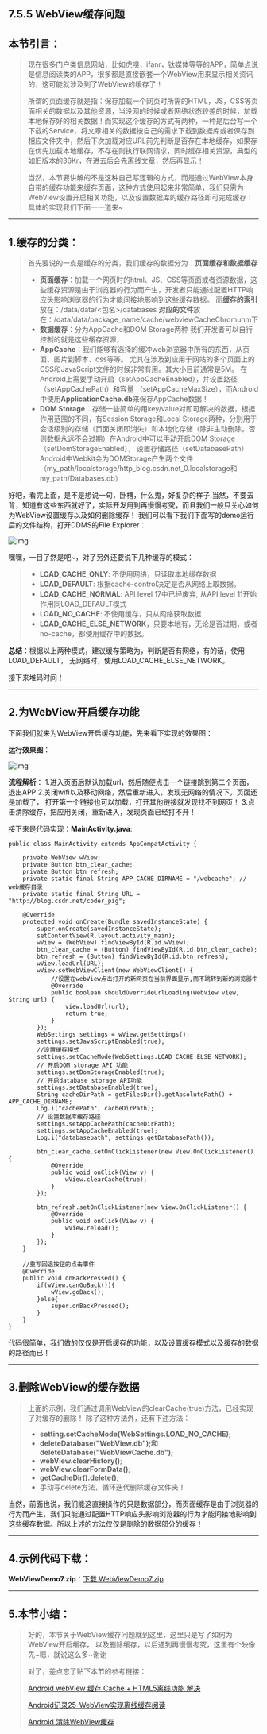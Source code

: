 ## 7.5.5 WebView缓存问题

### 

## 本节引言：

> 现在很多门户类信息网站，比如虎嗅，ifanr，钛媒体等等的APP，简单点说是信息阅读类的APP，很多都是直接嵌套一个WebView用来显示相关资讯的，这可能就涉及到了WebView的缓存了！
>
> 所谓的页面缓存就是指：保存加载一个网页时所需的HTML，JS，CSS等页面相关的数据以及其他资源，当没网的时候或者网络状态较差的时候，加载本地保存好的相关数据！而实现这个缓存的方式有两种，一种是后台写一个下载的Service，将文章相关的数据按自己的需求下载到数据库或者保存到相应文件夹中，然后下次加载对应URL前先判断是否存在本地缓存，如果存在优先加载本地缓存，不存在则执行联网请求，同时缓存相关资源，典型的如旧版本的36Kr，在进去后会先离线文章，然后再显示！
>
> 当然，本节要讲解的不是这种自己写逻辑的方式，而是通过WebView本身自带的缓存功能来缓存页面，这种方式使用起来非常简单，我们只需为WebView设置开启相关功能，以及设置数据库的缓存路径即可完成缓存！具体的实现我们下面一一道来~

------

## 1.缓存的分类：

> 首先要说的一点是缓存的分类，我们缓存的数据分为：**页面缓存和数据缓存**
>
> - **页面缓存**：加载一个网页时的html、JS、CSS等页面或者资源数据，这些缓存资源是由于浏览器的行为而产生，开发者只能通过配置HTTP响应头影响浏览器的行为才能间接地影响到这些缓存数据。 而**缓存的索引**放在：/data/data/<包名>/databases **对应的文件**放在：/data/data/package_name/cache/webviewCacheChromunm下
> - **数据缓存**：分为AppCache和DOM Storage两种 我们开发者可以自行控制的就是这些缓存资源，
> - **AppCache**：我们能够有选择的缓冲web浏览器中所有的东西，从页面、图片到脚本、css等等。 尤其在涉及到应用于网站的多个页面上的CSS和JavaScript文件的时候非常有用。其大小目前通常是5M。 在Android上需要手动开启（setAppCacheEnabled），并设置路径（setAppCachePath）和容量 （setAppCacheMaxSize），而Android中使用**ApplicationCache.db**来保存AppCache数据！
> - **DOM Storage**：存储一些简单的用key/value对即可解决的数据，根据作用范围的不同，有Session Storage和Local Storage两种，分别用于会话级别的存储（页面关闭即消失）和本地化存储（除非主动删除，否则数据永远不会过期）在Android中可以手动开启DOM Storage（setDomStorageEnabled）， 设置存储路径（setDatabasePath）Android中Webkit会为DOMStorage产生两个文件（my_path/localstorage/http_blog.csdn.net_0.localstorage和my_path/Databases.db）

好吧，看完上面，是不是想说一句，卧槽，什么鬼，好复杂的样子.当然，不要去背，知道有这些东西就好了，实际开发用到再慢慢考究，而且我们一般只关心如何为WebView设置缓存以及如何删除缓存！ 我们可以看下我们下面写的demo运行后的文件结构，打开DDMS的File Explorer：

![img](58033564.png)

嘿嘿，一目了然是吧~，对了另外还要说下几种缓存的模式：

> - **LOAD_CACHE_ONLY**: 不使用网络，只读取本地缓存数据
> - **LOAD_DEFAULT**: 根据cache-control决定是否从网络上取数据。
> - **LOAD_CACHE_NORMAL**: API level 17中已经废弃, 从API level 11开始作用同LOAD_DEFAULT模式
> - **LOAD_NO_CACHE**: 不使用缓存，只从网络获取数据.
> - **LOAD_CACHE_ELSE_NETWORK**，只要本地有，无论是否过期，或者no-cache，都使用缓存中的数据。

**总结**：根据以上两种模式，建议缓存策略为，判断是否有网络，有的话，使用LOAD_DEFAULT， 无网络时，使用LOAD_CACHE_ELSE_NETWORK。

接下来堆码时间！

------

## 2.为WebView开启缓存功能

下面我们就来为WebView开启缓存功能，先来看下实现的效果图：

**运行效果图**：

![img](./2.png)

**流程解析**： 1.进入页面后默认加载url，然后随便点击一个链接跳到第二个页面，退出APP 2.关闭wifi以及移动网络，然后重新进入，发现无网络的情况下，页面还是加载了， 打开第一个链接也可以加载，打开其他链接就发现找不到网页！ 3.点击清除缓存，把应用关闭，重新进入，发现页面已经打不开！

接下来是代码实现：**MainActivity.java**:

```
public class MainActivity extends AppCompatActivity {

    private WebView wView;
    private Button btn_clear_cache;
    private Button btn_refresh;
    private static final String APP_CACHE_DIRNAME = "/webcache"; // web缓存目录
    private static final String URL = "http://blog.csdn.net/coder_pig";

    @Override
    protected void onCreate(Bundle savedInstanceState) {
        super.onCreate(savedInstanceState);
        setContentView(R.layout.activity_main);
        wView = (WebView) findViewById(R.id.wView);
        btn_clear_cache = (Button) findViewById(R.id.btn_clear_cache);
        btn_refresh = (Button) findViewById(R.id.btn_refresh);
        wView.loadUrl(URL);
        wView.setWebViewClient(new WebViewClient() {
            //设置在webView点击打开的新网页在当前界面显示,而不跳转到新的浏览器中
            @Override
            public boolean shouldOverrideUrlLoading(WebView view, String url) {
                view.loadUrl(url);
                return true;
            }
        });
        WebSettings settings = wView.getSettings();
        settings.setJavaScriptEnabled(true);
        //设置缓存模式
        settings.setCacheMode(WebSettings.LOAD_CACHE_ELSE_NETWORK);
        // 开启DOM storage API 功能
        settings.setDomStorageEnabled(true);
        // 开启database storage API功能
        settings.setDatabaseEnabled(true);
        String cacheDirPath = getFilesDir().getAbsolutePath() + APP_CACHE_DIRNAME;
        Log.i("cachePath", cacheDirPath);
        // 设置数据库缓存路径
        settings.setAppCachePath(cacheDirPath);
        settings.setAppCacheEnabled(true);
        Log.i("databasepath", settings.getDatabasePath());

        btn_clear_cache.setOnClickListener(new View.OnClickListener() {
            @Override
            public void onClick(View v) {
                wView.clearCache(true);
            }
        });

        btn_refresh.setOnClickListener(new View.OnClickListener() {
            @Override
            public void onClick(View v) {
                wView.reload();
            }
        });
    }

    //重写回退按钮的点击事件
    @Override
    public void onBackPressed() {
        if(wView.canGoBack()){
            wView.goBack();
        }else{
            super.onBackPressed();
        }
    }
}
```

代码很简单，我们做的仅仅是开启缓存的功能，以及设置缓存模式以及缓存的数据的路径而已！

------

## 3.删除WebView的缓存数据

> 上面的示例，我们通过调用WebView的clearCache(true)方法，已经实现了对缓存的删除！ 除了这种方法外，还有下述方法：
>
> - **setting.setCacheMode(WebSettings.LOAD_NO_CACHE)**;
> - **deleteDatabase("WebView.db");和deleteDatabase("WebViewCache.db");**
> - **webView.clearHistory()**;
> - **webView.clearFormData()**;
> - **getCacheDir().delete()**;
> - 手动写delete方法，循环迭代删除缓存文件夹！

当然，前面也说，我们能这直接操作的只是数据部分，而页面缓存是由于浏览器的行为而产生，我们只能通过配置HTTP响应头影响浏览器的行为才能间接地影响到 这些缓存数据。所以上述的方法仅仅是删除的数据部分的缓存！

------

## 4.示例代码下载：

**WebViewDemo7.zip**：[下载 WebViewDemo7.zip](https://www.runoob.com/try/download/WebViewDemo7.zip)

------

## 5.本节小结：

> 好的，本节关于WebView缓存问题就到这里，这里只是写了如何为WebView开启缓存， 以及删除缓存，以后遇到再慢慢考究，这里有个映像先~嗯，就说这么多~谢谢 
>
> 对了，差点忘了贴下本节的参考链接：
>
> [Android webView 缓存 Cache + HTML5离线功能 解决](http://87426628.blog.163.com/blog/static/6069361820139183417725/)
>
> [Android记录25-WebView实现离线缓存阅读](http://blog.csdn.net/wwj_748/article/details/44835865)
>
> [Android 清除WebView缓存](http://whitelaning.github.io/2015/05/07/Clear_the_WebView_Cache.html)